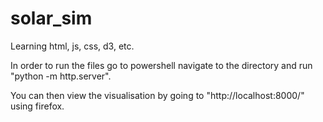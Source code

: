 # solar_sim
Learning html, js, css, d3, etc.

In order to run the files go to powershell navigate to the directory and run "python -m http.server".

You can then view the visualisation by going to "http://localhost:8000/" using firefox.
